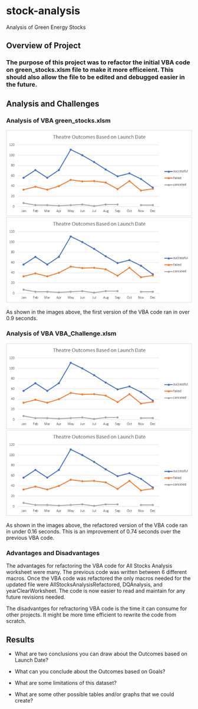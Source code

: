 # stock-analysis
Analysis of Green Energy Stocks

## Overview of Project

### The purpose of this project was to refactor the initial VBA code on green_stocks.xlsm file to make it more efficeient.  This should also allow the file to be edited and debugged easier in the future.

## Analysis and Challenges

### Analysis of VBA green_stocks.xlsm

![green_stocks_2017.png](https://github.com/ftrbrum/kickstarter-analysis/blob/main/Theatre_Outcomes_vs_Launch.png)
![green_stocks_2018.png](https://github.com/ftrbrum/kickstarter-analysis/blob/main/Theatre_Outcomes_vs_Launch.png)

As shown in the images above, the first version of the VBA code ran in over 0.9 seconds.

### Analysis of VBA VBA_Challenge.xlsm

![VBA_Challenge_2017.png](https://github.com/ftrbrum/kickstarter-analysis/blob/main/Theatre_Outcomes_vs_Launch.png)
![VBA_Challenge_2018.png](https://github.com/ftrbrum/kickstarter-analysis/blob/main/Theatre_Outcomes_vs_Launch.png)

As shown in the images above, the refactored version of the VBA code ran in under 0.16 seconds. This is an improvement of 0.74 seconds over the previous VBA code.

### Advantages and Disadvantages

The advantages for refactoring the VBA code for All Stocks Analysis worksheet were many.  The previous code was written between 6 different macros.  Once the VBA code was refactored the only macros needed for the updated file were AllStocksAnalysisRefactored, DQAnalysis, and yearClearWorksheet.  The code is now easier to read and maintain for any future revisions needed.

The disadvantges for refractoring VBA code is the time it can consume for other projects.  It might be more time efficient to rewrite the code from scratch. 

## Results

- What are two conclusions you can draw about the Outcomes based on Launch Date?

- What can you conclude about the Outcomes based on Goals?

- What are some limitations of this dataset?

- What are some other possible tables and/or graphs that we could create?
